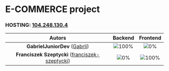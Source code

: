 # E-COMMERCE project

### HOSTING: [104.248.130.4](http://104.248.130.4)

| Autors | Backend | Frontend |
| :---: | :---: | :---: |
| **GabrielJuniorDev** ([Gabrli](https://github.com/Gabrli))  | ![100%](https://progress-bar.dev/100)  | ![0%](https://progress-bar.dev/0)  |
| **Franciszek Szeptycki** ([franciszek-szeptycki](https://github.com/franciszek-szeptycki))  | ![0%](https://progress-bar.dev/0)  | ![100%](https://progress-bar.dev/100)  |

